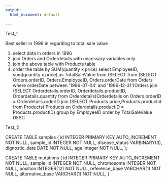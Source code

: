 ```yaml
---
output:
  html_document: default
 
---
```

Test_1

Best seller in 1996 in regarding to total sale value
1) select data in orders in 1996  
2) join Orders and Orderdetails with necessary variables only
3) join the above table with Products table
4) order the table by SUM(quantity x price)
select EmployeeID, sum(quantity x price) as TotalSaleValue from 
(SELECT from (SELECT Orders.orderID, Orders.EmployeeID, Orders.orderDate from Orders 
where orderDate between '1996-07-04' and '1996-12-31')Orders
join (SELECT Orderdetails.orderID, Orderdetails.productID, Orderdetails.quantity from Orderdetails)Orderdetails 
on Orders.orderID = Orderdetails.orderID
join (SELECT  Products.price,Products.productid from Products) Products
on Orderdetails.productID = Products.productID) 
group by EmployeeID
order by TotalSaleValue DESC


Test_2

CREATE TABLE samples (
  id              INTEGER PRIMARY KEY AUTO_INCREMENT NOT NULL,
  sample_id       INTEGER NOT NULL,
  disease_status  VARBINARY(3), 
  dignostic_date  DATE    NOT NULL,
  age             integer NOT NULL,
  );

CREATE TABLE mutations (
  id               INTEGER PRIMARY KEY AUTO_INCREMENT NOT NULL,
  sample_id        INTEGER NOT NULL,
  chromosome       INTEGER NOT NULL,
  position         INTEGER(12) NOT NULL,
  reference_base   VARCHAR(1) NOT NULL,
  alternative_base VARCHAR(1) NOT NULL,
  )